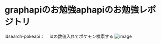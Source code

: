 # graphapiのお勉強aphapiのお勉強レポジトリ

idsearch-pokeapi：
　idの数値入れてポケモン検索する
 ![image](https://github.com/user-attachments/assets/099756db-bfcd-4f5d-97fd-1a5476f9a496)
